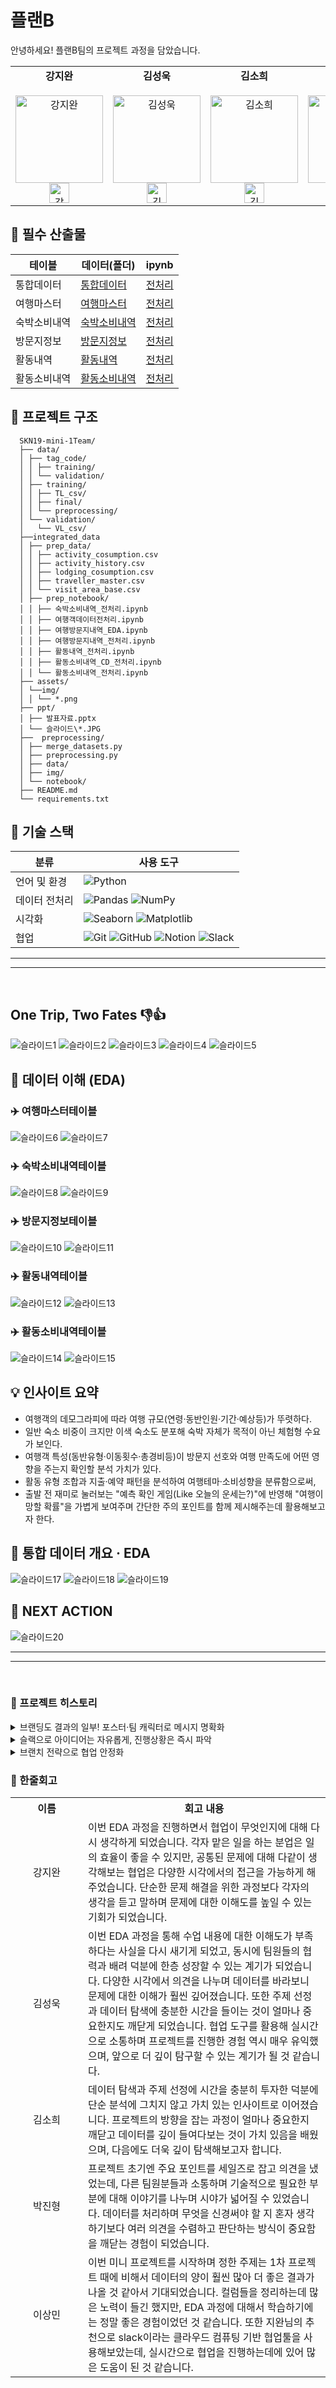# 플랜B

안녕하세요! 플랜B팀의 프로젝트 과정을 담았습니다.

<table>
  <tr>
    <td align="center">
      <strong>강지완</strong><br><br>
      <img src="assets/img/강지완.png" alt="강지완" width="140"><br>
      <a href="https://github.com/Maroco0109">
        <img src="https://github.githubassets.com/images/modules/logos_page/GitHub-Mark.png" alt="강지완 GitHub" width="32">
      </a>
    </td>
    <td align="center">
      <strong>김성욱</strong><br><br>
      <img src="assets/img/김성욱.png" alt="김성욱" width="140"><br>
      <a href="https://github.com/souluk319">
        <img src="https://github.githubassets.com/images/modules/logos_page/GitHub-Mark.png" alt="김성욱 GitHub" width="32">
      </a>
    </td>
    <td align="center">
      <strong>김소희</strong><br><br>
      <img src="assets/img/김소희.png" alt="김소희" width="140"><br>
      <a href="https://github.com/sosodoit">
        <img src="https://github.githubassets.com/images/modules/logos_page/GitHub-Mark.png" alt="김소희 GitHub" width="32">
      </a>
    </td>
    <td align="center">
      <strong>박진형</strong><br><br>
      <img src="assets/img/박진형.png" alt="박진형" width="140"><br>
      <a href="https://github.com/vispi94">
        <img src="https://github.githubassets.com/images/modules/logos_page/GitHub-Mark.png" alt="박진형 GitHub" width="32">
      </a>
    </td>
    <td align="center">
      <strong>이상민</strong><br><br>
      <img src="assets/img/이상민.png" alt="이상민" width="140"><br>
      <a href="https://github.com/ChocolateStrawberryYumYum">
        <img src="https://github.githubassets.com/images/modules/logos_page/GitHub-Mark.png" alt="이상민 GitHub" width="32">
      </a>
    </td>
  </tr>
</table>

## 📂 필수 산출물

| 테이블       | 데이터(폴더)                                                                                                                               | ipynb                                                                                                                                                                                                             |
| ------------ | ------------------------------------------------------------------------------------------------------------------------------------------ | ----------------------------------------------------------------------------------------------------------------------------------------------------------------------------------------------------------------- |
| 통합데이터   | [통합데이터](https://github.com/SKNetworks-AI19-250818/SKN19-mini-1Team/tree/develop/integrated_data/prep_data)                            | [전처리](https://github.com/SKNetworks-AI19-250818/SKN19-mini-1Team/tree/develop/integrated_data/prep_notebook)                                                                                                   |
| 여행마스터   | [여행마스터](https://github.com/SKNetworks-AI19-250818/SKN19-mini-1Team/blob/develop/integrated_data/prep_data/traveller_master.csv)       | [전처리](https://github.com/SKNetworks-AI19-250818/SKN19-mini-1Team/blob/develop/integrated_data/prep_notebook/%EC%97%AC%ED%96%89%EA%B0%9D%EB%8D%B0%EC%9D%B4%ED%84%B0%EC%A0%84%EC%B2%98%EB%A6%AC.ipynb)           |
| 숙박소비내역 | [숙박소비내역](https://github.com/SKNetworks-AI19-250818/SKN19-mini-1Team/blob/develop/integrated_data/prep_data/lodging_consumption.csv)  | [전처리](https://github.com/SKNetworks-AI19-250818/SKN19-mini-1Team/blob/develop/integrated_data/prep_notebook/%EC%88%99%EB%B0%95%EC%86%8C%EB%B9%84%EB%82%B4%EC%97%AD_%EC%A0%84%EC%B2%98%EB%A6%AC.ipynb)          |
| 방문지정보   | [방문지정보](https://github.com/SKNetworks-AI19-250818/SKN19-mini-1Team/blob/develop/integrated_data/prep_data/visit_area_base.csv)        | [전처리](https://github.com/SKNetworks-AI19-250818/SKN19-mini-1Team/blob/develop/integrated_data/prep_notebook/%EC%97%AC%ED%96%89%EB%B0%A9%EB%AC%B8%EC%A7%80%EB%82%B4%EC%97%AD_%EC%A0%84%EC%B2%98%EB%A6%AC.ipynb) |
| 활동내역     | [활동내역](https://github.com/SKNetworks-AI19-250818/SKN19-mini-1Team/blob/develop/integrated_data/prep_data/activity_history.csv)         | [전처리](https://github.com/SKNetworks-AI19-250818/SKN19-mini-1Team/blob/develop/integrated_data/prep_notebook/%ED%99%9C%EB%8F%99%EB%82%B4%EC%97%AD_%EC%A0%84%EC%B2%98%EB%A6%AC.ipynb)                            |
| 활동소비내역 | [활동소비내역](https://github.com/SKNetworks-AI19-250818/SKN19-mini-1Team/blob/develop/integrated_data/prep_data/activity_consumption.csv) | [전처리](https://github.com/SKNetworks-AI19-250818/SKN19-mini-1Team/blob/develop/integrated_data/prep_notebook/%ED%99%9C%EB%8F%99%EC%86%8C%EB%B9%84%EB%82%B4%EC%97%AD_%EC%A0%84%EC%B2%98%EB%A6%AC.ipynb)          |

## 📂 프로젝트 구조

```
  SKN19-mini-1Team/
  ├── data/
  │ ├── tag_code/
  │ │ ├── training/
  │ │ └── validation/
  │ ├── training/
  │ │ ├── TL_csv/
  │ │ ├── final/
  │ │ └── preprocessing/
  │ └── validation/
  │   └── VL_csv/
  ├──integrated_data
  │ ├── prep_data/
  │ │ ├── activity_cosumption.csv
  │ │ ├── activity_history.csv
  │ │ ├── lodging_cosumption.csv
  │ │ ├── traveller_master.csv
  │ │ └── visit_area_base.csv
  │ ├── prep_notebook/
  │ │ ├── 숙박소비내역_전처리.ipynb
  │ │ ├── 여행객데이터전처리.ipynb
  │ │ ├── 여행방문지내역_EDA.ipynb
  │ │ ├── 여행방문지내역_전처리.ipynb
  │ │ ├── 활동내역_전처리.ipynb
  │ │ ├── 활동소비내역_CD_전처리.ipynb
  │ │ └── 활동소비내역_전처리.ipynb
  ├── assets/
  │ └──img/
  │ │ └── *.png
  ├── ppt/
  │ ├── 발표자료.pptx
  │ └── 슬라이드\*.JPG
  ├──  preprocessing/
  │ ├── merge_datasets.py
  │ ├── preprocessing.py
  │ ├── data/
  │ ├── img/
  │ └── notebook/
  ├── README.md
  └── requirements.txt
```

## 🔧 기술 스택

| 분류          | 사용 도구                                                                                                                                                                                                                                                                                                                                                                                                                        |
| ------------- | -------------------------------------------------------------------------------------------------------------------------------------------------------------------------------------------------------------------------------------------------------------------------------------------------------------------------------------------------------------------------------------------------------------------------------- |
| 언어 및 환경  | ![Python](https://img.shields.io/badge/python-3670A0?style=for-the-badge&logo=python&logoColor=ffdd54)                                                                                                                                                                                                                                                                                                                           |
| 데이터 전처리 | ![Pandas](https://img.shields.io/badge/pandas-%23150458.svg?style=for-the-badge&logo=pandas&logoColor=white) ![NumPy](https://img.shields.io/badge/numpy-%23013243.svg?style=for-the-badge&logo=numpy&logoColor=white)                                                                                                                                                                                                           |
| 시각화        | ![Seaborn](https://img.shields.io/badge/Seaborn-3776AB?style=for-the-badge&logo=seaborn&logoColor=white) ![Matplotlib](https://img.shields.io/badge/Matplotlib-%23ffffff.svg?style=for-the-badge&logo=Matplotlib&logoColor=black)                                                                                                                                                                                                |
| 협업          | ![Git](https://img.shields.io/badge/git-%23F05033.svg?style=for-the-badge&logo=git&logoColor=white) ![GitHub](https://img.shields.io/badge/github-%23121011.svg?style=for-the-badge&logo=github&logoColor=white) ![Notion](https://img.shields.io/badge/Notion-%23000000.svg?style=for-the-badge&logo=notion&logoColor=white) ![Slack](https://img.shields.io/badge/Slack-4A154B?style=for-the-badge&logo=slack&logoColor=white) |

---

---

<br/>

## One Trip, Two Fates 👎👍

![슬라이드1](ppt/슬라이드1.JPG)
![슬라이드2](ppt/슬라이드2.JPG)
![슬라이드3](ppt/슬라이드3.JPG)
![슬라이드4](ppt/슬라이드4.JPG)
![슬라이드5](ppt/슬라이드5.JPG)

## 🔎 데이터 이해 (EDA)

### ✈️ 여행마스터테이블

![슬라이드6](ppt/슬라이드6.JPG)
![슬라이드7](ppt/슬라이드7.JPG)

### ✈️ 숙박소비내역테이블

![슬라이드8](ppt/슬라이드8.JPG)
![슬라이드9](ppt/슬라이드9.JPG)

### ✈️ 방문지정보테이블

![슬라이드10](ppt/슬라이드10.JPG)
![슬라이드11](ppt/슬라이드11.JPG)

### ✈️ 활동내역테이블

![슬라이드12](ppt/슬라이드12.JPG)
![슬라이드13](ppt/슬라이드13.JPG)

### ✈️ 활동소비내역테이블

![슬라이드14](ppt/슬라이드14.JPG)
![슬라이드15](ppt/슬라이드15.JPG)

## 💡 인사이트 요약

- 여행객의 데모그라피에 따라 여행 규모(연령·동반인원·기간·예상등)가 뚜렷하다.
- 일반 숙소 비중이 크지만 이색 숙소도 분포해 숙박 자체가 목적이 아닌 체험형 수요가 보인다.
- 여행객 특성(동반유형·이동횟수·총경비등)이 방문지 선호와 여행 만족도에 어떤 영향을 주는지 확인할 분석 가치가 있다.
- 활동 유형 조합과 지출·예약 패턴을 분석하여 여행테마·소비성향을 분류함으로써,
- 출발 전 재미로 눌러보는
  "예측 확인 게임(Like 오늘의 운세는?)"에 반영해 "여행이 망할 확률"을 가볍게 보여주며 간단한 주의 포인트를 함께 제시해주는데 활용해보고자 한다.

## 📖 통합 데이터 개요 · EDA

![슬라이드17](ppt/슬라이드17.JPG)
![슬라이드18](ppt/슬라이드18.JPG)
![슬라이드19](ppt/슬라이드19.JPG)

## 💪 NEXT ACTION

![슬라이드20](ppt/슬라이드20.JPG)

---

---

<br/>

### 📑 프로젝트 히스토리

<details>
<summary>브랜딩도 결과의 일부! 포스터·팀 캐릭터로 메시지 명확화</summary>

- 팀에 보탬이 되고자 떠오르는 아이디어들을 메모해 두었고 밈과 버무려 포스터를제작 해보았습니다. 팀원들이 재미있게 생각해주셔서 감사했습니다! `by 김성욱`

---

- 포스터가 저희의 프로젝트 메세지의 전달력을 높이는 '키'가 되었다고 생각합니다. 덕분에 팀 정체성이 강화되었습니다. `by 플랜B`

</details>

<details>
<summary>슬랙으로 아이디어는 자유롭게, 진행상황은 즉시 파악</summary>

- 처음 사용해보는 프로그램임에도 모든 팀원들이 적극적으로 활용하여서 뿌듯했습니다. 단순히 git 알람이 온다는 기능만 보고 시작하였는데 프로젝트 개요, 추척기 등을 사용하여 프로젝트 진행 상황을 기록하고 시각화하기 매우 편리했습니다. `by 강지완`

---

- 깃 연동이 되어서 커밋/PR 활동이 자동 알림되어 실시간으로 업무와 그 흐름을 즉각적으로 파악 할 수 있었습니다. `by 플랜B`
</details>

<details>
<summary>브랜치 전략으로 협업 안정화</summary>

- features/작업명-이름 → develop → main
- 개인 브랜치에서 작업하고 통합은 develop에서 검증 후 main에 반영하는 체계로 운용했습니다. `by 플랜B`

</details>

### 💬 한줄회고

<table style="width:100%, table-layout: fixed;">
  <tr>
    <th style="min-width: 100px;">이름</th>
    <th>회고 내용</th>
  </tr>
  <tr>
    <td style="width: 10%" align="center">강지완</td>
    <td>이번 EDA 과정을 진행하면서 협업이 무엇인지에 대해 다시 생각하게 되었습니다. 각자 맡은 일을 하는 분업은 일의 효율이 좋을 수 있지만, 공통된 문제에 대해 다같이 생각해보는 협업은 다양한 시각에서의 접근을 가능하게 해주었습니다. 단순한 문제 해결을 위한 과정보다 각자의 생각을 듣고 말하며 문제에 대한 이해도를 높일 수 있는 기회가 되었습니다.</td>
  </tr>
  <tr>
    <td style="width: 10%" align="center">김성욱</td>
    <td>이번 EDA 과정을 통해 수업 내용에 대한 이해도가 부족하다는 사실을 다시 새기게 되었고, 동시에 팀원들의 협력과 배려 덕분에 한층 성장할 수 있는 계기가 되었습니다. 다양한 시각에서 의견을 나누며 데이터를 바라보니 문제에 대한 이해가 훨씬 깊어졌습니다. 또한 주제 선정과 데이터 탐색에 충분한 시간을 들이는 것이 얼마나 중요한지도 깨닫게 되었습니다. 협업 도구를 활용해 실시간으로 소통하며 프로젝트를 진행한 경험 역시 매우 유익했으며, 앞으로 더 깊이 탐구할 수 있는 계기가 될 것 같습니다.</td>
  </tr>
  <tr>
    <td style="width: 10%" align="center">김소희</td>
    <td>데이터 탐색과 주제 선정에 시간을 충분히 투자한 덕분에 단순 분석에 그치지 않고 가치 있는 인사이트로 이어졌습니다. 프로젝트의 방향을 잡는 과정이 얼마나 중요한지 깨닫고 데이터를 깊이 들여다보는 것이 가치 있음을 배웠으며, 다음에도 더욱 깊이 탐색해보고자 합니다.</td>
  </tr>
  <tr>
    <td style="width: 10%" align="center">박진형</td>
    <td>프로젝트 초기엔 주요 포인트를 세일즈로 잡고 의견을 냈었는데, 다른 팀원분들과 소통하며 기술적으로 필요한 부분에 대해 이야기를 나누며 시야가 넓어질 수 있었습니다. 데이터를 처리하며 무엇을 신경써야 할 지 혼자 생각하기보다 여러 의견을 수렴하고 판단하는 방식이 중요함을 깨닫는 경험이 되었습니다.</td>
  </tr>
  <tr>
    <td style="width: 10%" align="center">이상민</td>
    <td>이번 미니 프로젝트를 시작하며 정한 주제는 1차 프로젝트 때에 비해서 데이터의 양이 훨씬 많아 더 좋은 결과가 나올 것 같아서 기대되었습니다. 컬럼들을 정리하는데 많은 노력이 들긴 했지만, EDA 과정에 대해서 학습하기에는 정말 좋은 경험이었던 것 같습니다. 또한 지완님의 추천으로 slack이라는 클라우드 컴퓨팅 기반 협업툴을 사용해보았는데, 실시간으로 협업을 진행하는데에 있어 많은 도움이 된 것 같습니다.</td>
  </tr>
</table>
